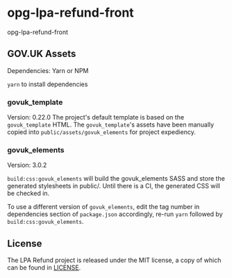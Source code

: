# opg-lpa-refund-front
opg-lpa-refund-front

## GOV.UK Assets

Dependencies: Yarn or NPM

`yarn` to install dependencies

### govuk_template
Version: 0.22.0
The project's default template is based on the `govuk_template` HTML. The `govuk_template`'s assets have been manually copied into `public/assets/govuk_elements` for project expediency.

### govuk_elements
Version: 3.0.2

`build:css:govuk_elements` will build the govuk_elements SASS and store the generated stylesheets in public/. Until there is a CI, the generated CSS will be checked in.

To use a different version of `govuk_elements`, edit the tag number in dependencies section of `package.json` accordingly, re-run `yarn` followed by `build:css:govuk_elements`.

License
-------

The LPA Refund project is released under the MIT license, a copy of which can be found in [LICENSE](LICENSE).
